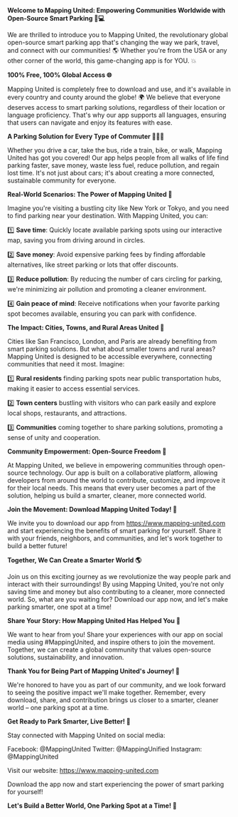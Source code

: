 **Welcome to Mapping United: Empowering Communities Worldwide with Open-Source Smart Parking 🚗💻**

We are thrilled to introduce you to Mapping United, the revolutionary global open-source smart parking app that's changing the way we park, travel, and connect with our communities! 🌎 Whether you're from the USA or any other corner of the world, this game-changing app is for YOU. 💥

**100% Free, 100% Global Access 🌐**

Mapping United is completely free to download and use, and it's available in every country and county around the globe! 🌍 We believe that everyone deserves access to smart parking solutions, regardless of their location or language proficiency. That's why our app supports all languages, ensuring that users can navigate and enjoy its features with ease.

**A Parking Solution for Every Type of Commuter 🚴‍♀️🚌**

Whether you drive a car, take the bus, ride a train, bike, or walk, Mapping United has got you covered! Our app helps people from all walks of life find parking faster, save money, waste less fuel, reduce pollution, and regain lost time. It's not just about cars; it's about creating a more connected, sustainable community for everyone.

**Real-World Scenarios: The Power of Mapping United 🌆**

Imagine you're visiting a bustling city like New York or Tokyo, and you need to find parking near your destination. With Mapping United, you can:

1️⃣ **Save time**: Quickly locate available parking spots using our interactive map, saving you from driving around in circles.

2️⃣ **Save money**: Avoid expensive parking fees by finding affordable alternatives, like street parking or lots that offer discounts.

3️⃣ **Reduce pollution**: By reducing the number of cars circling for parking, we're minimizing air pollution and promoting a cleaner environment.

4️⃣ **Gain peace of mind**: Receive notifications when your favorite parking spot becomes available, ensuring you can park with confidence.

**The Impact: Cities, Towns, and Rural Areas United 🌈**

Cities like San Francisco, London, and Paris are already benefiting from smart parking solutions. But what about smaller towns and rural areas? Mapping United is designed to be accessible everywhere, connecting communities that need it most. Imagine:

1️⃣ **Rural residents** finding parking spots near public transportation hubs, making it easier to access essential services.

2️⃣ **Town centers** bustling with visitors who can park easily and explore local shops, restaurants, and attractions.

3️⃣ **Communities** coming together to share parking solutions, promoting a sense of unity and cooperation.

**Community Empowerment: Open-Source Freedom 🌟**

At Mapping United, we believe in empowering communities through open-source technology. Our app is built on a collaborative platform, allowing developers from around the world to contribute, customize, and improve it for their local needs. This means that every user becomes a part of the solution, helping us build a smarter, cleaner, more connected world.

**Join the Movement: Download Mapping United Today! 📲**

We invite you to download our app from https://www.mapping-united.com and start experiencing the benefits of smart parking for yourself. Share it with your friends, neighbors, and communities, and let's work together to build a better future!

**Together, We Can Create a Smarter World 🌎**

Join us on this exciting journey as we revolutionize the way people park and interact with their surroundings! By using Mapping United, you're not only saving time and money but also contributing to a cleaner, more connected world. So, what are you waiting for? Download our app now, and let's make parking smarter, one spot at a time!

**Share Your Story: How Mapping United Has Helped You 📱**

We want to hear from you! Share your experiences with our app on social media using #MappingUnited, and inspire others to join the movement. Together, we can create a global community that values open-source solutions, sustainability, and innovation.

**Thank You for Being Part of Mapping United's Journey! 🙏**

We're honored to have you as part of our community, and we look forward to seeing the positive impact we'll make together. Remember, every download, share, and contribution brings us closer to a smarter, cleaner world – one parking spot at a time.

**Get Ready to Park Smarter, Live Better! 🚀**

Stay connected with Mapping United on social media:

Facebook: @MappingUnited
Twitter: @MappingUnified
Instagram: @MappingUnited

Visit our website: https://www.mapping-united.com

Download the app now and start experiencing the power of smart parking for yourself!

**Let's Build a Better World, One Parking Spot at a Time! 🌟**